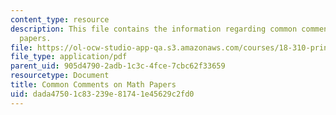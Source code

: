 ```yaml
---
content_type: resource
description: This file contains the information regarding common comments on math
  papers.
file: https://ol-ocw-studio-app-qa.s3.amazonaws.com/courses/18-310-principles-of-discrete-applied-mathematics-fall-2013/dada47501c83239e81741e45629c2fd0_MIT18_310F13_code_comm.pdf
file_type: application/pdf
parent_uid: 905d4790-2adb-1c3c-4fce-7cbc62f33659
resourcetype: Document
title: Common Comments on Math Papers
uid: dada4750-1c83-239e-8174-1e45629c2fd0
---
```

